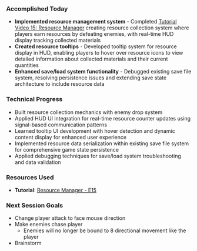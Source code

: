 ### Accomplished Today
- **Implemented resource management system** - Completed [Tutorial Video 15: Resource Manager](https://www.youtube.com/watch?v=QqS1kSpu8Pg&t=2288s) creating resource collection system where players earn resources by defeating enemies, with real-time HUD display tracking collected materials
- **Created resource tooltips** - Developed tooltip system for resource display in HUD, enabling players to hover over resource icons to view detailed information about collected materials and their current quantities
- **Enhanced save/load system functionality** - Debugged existing save file system, resolving persistence issues and extending save state architecture to include resource data
### Technical Progress
- Built resource collection mechanics with enemy drop system
- Applied HUD UI integration for real-time resource counter updates using signal-based communication patterns
- Learned tooltip UI development with hover detection and dynamic content display for enhanced user experience
- Implemented resource data serialization within existing save file system for comprehensive game state persistence
- Applied debugging techniques for save/load system troubleshooting and data validation
### Resources Used
- **Tutorial**: [Resource Manager - E15](https://www.youtube.com/watch?v=QqS1kSpu8Pg&t=2288s)
### Next Session Goals
- Change player attack to face mouse direction
- Make enemies chase player
	- Enemies will no longer be bound to 8 directional movement like the player
- Brainstorm